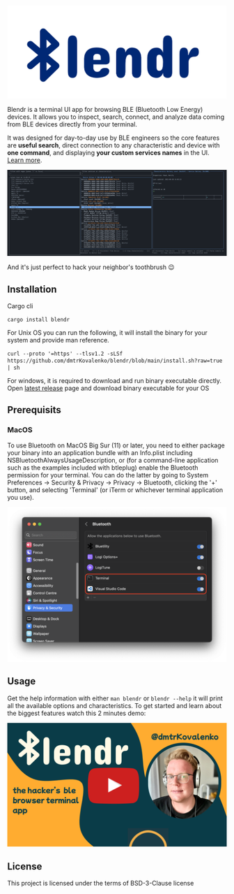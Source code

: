 <p align="center">
<picture>
  <source media="(prefers-color-scheme: dark)" srcset="./dark.png">
  <source media="(prefers-color-scheme: light)" srcset="./light.png">

  <img alt="blendr" src="./light.png">
</picture>
</p>

Blendr is a terminal UI app for browsing BLE (Bluetooth Low Energy) devices. It allows you to inspect, search, connect, and analyze data coming from BLE devices directly from your terminal.

It was designed for day-to-day use by BLE engineers so the core features are **useful search**, direct connection to any characteristic and device with **one command**, and displaying **your custom services names** in the UI. [Learn more](#usage).

<p align="center">
  <img alt="demo" src="./demo.png" />
</p>

And it's just perfect to hack your neighbor's toothbrush 😉 

## Installation 

Cargo cli

```
cargo install blendr
```

For Unix OS you can run the following, it will install the binary for your system and provide man reference.

```
curl --proto '=https' --tlsv1.2 -sLSf https://github.com/dmtrKovalenko/blendr/blob/main/install.sh?raw=true | sh
```

For windows, it is required to download and run binary executable directly. Open [latest release](https://github.com/dmtrKovalenko/blendr/releases/latest) page and download binary executable for your OS

## Prerequisits 

### MacOS

To use Bluetooth on MacOS Big Sur (11) or later, you need to either package your binary into an application bundle with an Info.plist including NSBluetoothAlwaysUsageDescription, or (for a command-line application such as the examples included with btleplug) enable the Bluetooth permission for your terminal. You can do the latter by going to System Preferences → Security & Privacy → Privacy → Bluetooth, clicking the '+' button, and selecting 'Terminal' (or iTerm or whichever terminal application you use).

<p align="center">
  <img alt="Bluetooth settings screenshot" src="./bluetooth-macos.png" />
</p>

## Usage 

Get the help information with either `man blendr` or `blendr --help` it will print all the available options and characteristics. To get started and learn about the biggest features watch this 2 minutes demo: 

<a href="https://youtu.be/5lRjzPYj0uE">
  <p align="center">
     <img alt="video preview" src="./youtube_preview.png" /> 
  </p>
</a>

## License 

This project is licensed under the terms of BSD-3-Clause license

